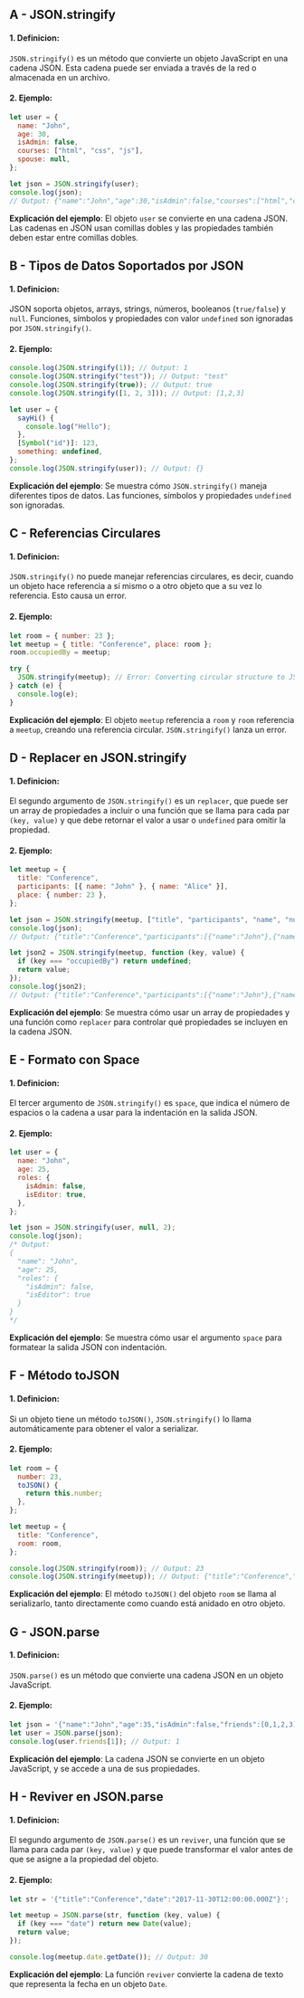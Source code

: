 ## A - JSON.stringify

#### 1. **Definicion:**

`JSON.stringify()` es un método que convierte un objeto JavaScript en una cadena JSON. Esta cadena puede ser enviada a través de la red o almacenada en un archivo.

#### 2. **Ejemplo:**

```javascript
let user = {
  name: "John",
  age: 30,
  isAdmin: false,
  courses: ["html", "css", "js"],
  spouse: null,
};

let json = JSON.stringify(user);
console.log(json);
// Output: {"name":"John","age":30,"isAdmin":false,"courses":["html","css","js"],"spouse":null}
```

**Explicación del ejemplo**:
El objeto `user` se convierte en una cadena JSON. Las cadenas en JSON usan comillas dobles y las propiedades también deben estar entre comillas dobles.

## B - Tipos de Datos Soportados por JSON

#### 1. **Definicion:**

JSON soporta objetos, arrays, strings, números, booleanos (`true/false`) y `null`. Funciones, símbolos y propiedades con valor `undefined` son ignoradas por `JSON.stringify()`.

#### 2. **Ejemplo:**

```javascript
console.log(JSON.stringify(1)); // Output: 1
console.log(JSON.stringify("test")); // Output: "test"
console.log(JSON.stringify(true)); // Output: true
console.log(JSON.stringify([1, 2, 3])); // Output: [1,2,3]

let user = {
  sayHi() {
    console.log("Hello");
  },
  [Symbol("id")]: 123,
  something: undefined,
};
console.log(JSON.stringify(user)); // Output: {}
```

**Explicación del ejemplo**:
Se muestra cómo `JSON.stringify()` maneja diferentes tipos de datos. Las funciones, símbolos y propiedades `undefined` son ignoradas.

## C - Referencias Circulares

#### 1. **Definicion:**

`JSON.stringify()` no puede manejar referencias circulares, es decir, cuando un objeto hace referencia a sí mismo o a otro objeto que a su vez lo referencia. Esto causa un error.

#### 2. **Ejemplo:**

```javascript
let room = { number: 23 };
let meetup = { title: "Conference", place: room };
room.occupiedBy = meetup;

try {
  JSON.stringify(meetup); // Error: Converting circular structure to JSON
} catch (e) {
  console.log(e);
}
```

**Explicación del ejemplo**:
El objeto `meetup` referencia a `room` y `room` referencia a `meetup`, creando una referencia circular. `JSON.stringify()` lanza un error.

## D - Replacer en JSON.stringify

#### 1. **Definicion:**

El segundo argumento de `JSON.stringify()` es un `replacer`, que puede ser un array de propiedades a incluir o una función que se llama para cada par `(key, value)` y que debe retornar el valor a usar o `undefined` para omitir la propiedad.

#### 2. **Ejemplo:**

```javascript
let meetup = {
  title: "Conference",
  participants: [{ name: "John" }, { name: "Alice" }],
  place: { number: 23 },
};

let json = JSON.stringify(meetup, ["title", "participants", "name", "number"]);
console.log(json);
// Output: {"title":"Conference","participants":[{"name":"John"},{"name":"Alice"}],"place":{"number":23}}

let json2 = JSON.stringify(meetup, function (key, value) {
  if (key === "occupiedBy") return undefined;
  return value;
});
console.log(json2);
// Output: {"title":"Conference","participants":[{"name":"John"},{"name":"Alice"}],"place":{"number":23}}
```

**Explicación del ejemplo**:
Se muestra cómo usar un array de propiedades y una función como `replacer` para controlar qué propiedades se incluyen en la cadena JSON.

## E - Formato con Space

#### 1. **Definicion:**

El tercer argumento de `JSON.stringify()` es `space`, que indica el número de espacios o la cadena a usar para la indentación en la salida JSON.

#### 2. **Ejemplo:**

```javascript
let user = {
  name: "John",
  age: 25,
  roles: {
    isAdmin: false,
    isEditor: true,
  },
};

let json = JSON.stringify(user, null, 2);
console.log(json);
/* Output:
{
  "name": "John",
  "age": 25,
  "roles": {
    "isAdmin": false,
    "isEditor": true
  }
}
*/
```

**Explicación del ejemplo**:
Se muestra cómo usar el argumento `space` para formatear la salida JSON con indentación.

## F - Método toJSON

#### 1. **Definicion:**

Si un objeto tiene un método `toJSON()`, `JSON.stringify()` lo llama automáticamente para obtener el valor a serializar.

#### 2. **Ejemplo:**

```javascript
let room = {
  number: 23,
  toJSON() {
    return this.number;
  },
};

let meetup = {
  title: "Conference",
  room: room,
};

console.log(JSON.stringify(room)); // Output: 23
console.log(JSON.stringify(meetup)); // Output: {"title":"Conference","room":23}
```

**Explicación del ejemplo**:
El método `toJSON()` del objeto `room` se llama al serializarlo, tanto directamente como cuando está anidado en otro objeto.

## G - JSON.parse

#### 1. **Definicion:**

`JSON.parse()` es un método que convierte una cadena JSON en un objeto JavaScript.

#### 2. **Ejemplo:**

```javascript
let json = '{"name":"John","age":35,"isAdmin":false,"friends":[0,1,2,3]}';
let user = JSON.parse(json);
console.log(user.friends[1]); // Output: 1
```

**Explicación del ejemplo**:
La cadena JSON se convierte en un objeto JavaScript, y se accede a una de sus propiedades.

## H - Reviver en JSON.parse

#### 1. **Definicion:**

El segundo argumento de `JSON.parse()` es un `reviver`, una función que se llama para cada par `(key, value)` y que puede transformar el valor antes de que se asigne a la propiedad del objeto.

#### 2. **Ejemplo:**

```javascript
let str = '{"title":"Conference","date":"2017-11-30T12:00:00.000Z"}';

let meetup = JSON.parse(str, function (key, value) {
  if (key === "date") return new Date(value);
  return value;
});

console.log(meetup.date.getDate()); // Output: 30
```

**Explicación del ejemplo**:
La función `reviver` convierte la cadena de texto que representa la fecha en un objeto `Date`.
